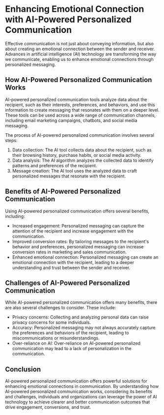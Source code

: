 Enhancing Emotional Connection with AI-Powered Personalized Communication
============================================================================================================================

Effective communication is not just about conveying information, but also about creating an emotional connection between the sender and receiver. Advances in artificial intelligence (AI) technology are transforming the way we communicate, enabling us to enhance emotional connections through personalized messaging.

How AI-Powered Personalized Communication Works
-----------------------------------------------

AI-powered personalized communication tools analyze data about the recipient, such as their interests, preferences, and behaviors, and use this information to create messaging that resonates with them on a deeper level. These tools can be used across a wide range of communication channels, including email marketing campaigns, chatbots, and social media messaging.

The process of AI-powered personalized communication involves several steps:

1. Data collection: The AI tool collects data about the recipient, such as their browsing history, purchase habits, or social media activity.
2. Data analysis: The AI algorithm analyzes the collected data to identify patterns and preferences of the recipient.
3. Message creation: The AI tool uses the analyzed data to craft personalized messages that resonate with the recipient.

Benefits of AI-Powered Personalized Communication
-------------------------------------------------

Using AI-powered personalized communication offers several benefits, including:

* Increased engagement: Personalized messaging can capture the attention of the recipient and increase engagement with the communication.
* Improved conversion rates: By tailoring messages to the recipient's behavior and preferences, personalized messaging can increase conversion rates in marketing and sales communication.
* Enhanced emotional connection: Personalized messaging can create an emotional connection with the recipient, leading to a deeper understanding and trust between the sender and receiver.

Challenges of AI-Powered Personalized Communication
---------------------------------------------------

While AI-powered personalized communication offers many benefits, there are also several challenges to consider. These include:

* Privacy concerns: Collecting and analyzing personal data can raise privacy concerns for some individuals.
* Accuracy: Personalized messaging may not always accurately capture the preferences and behaviors of the recipient, leading to miscommunications or misunderstandings.
* Over-reliance on AI: Over-reliance on AI-powered personalized communication may lead to a lack of personalization in the communication.

Conclusion
----------

AI-powered personalized communication offers powerful solutions for enhancing emotional connections in communication. By understanding how AI-powered personalized communication works, considering its benefits and challenges, individuals and organizations can leverage the power of AI technology to achieve clearer and better communication outcomes that drive engagement, conversions, and trust.
